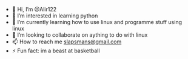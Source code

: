 - 👋 Hi, I’m @Alir122
- 👀 I’m interested in learning python
- 🌱 I’m currently learning how to use linux and programme stuff using linux
- 💞️ I’m looking to collaborate on aything to do with linux
- 📫 How to reach me slapsmans@gmail.com
- ⚡ Fun fact: im a beast at basketball 

<!---
Alir122/Alir122 is a ✨ special ✨ repository because its `README.md` (this file) appears on your GitHub profile.
You can click the Preview link to take a look at your changes.
--->
